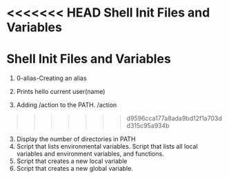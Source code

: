 <<<<<<< HEAD
Shell Init Files and Variables
=======
# Shell Init Files and Variables
1. 0-alias-Creating an alias

2. Prints hello current user(name)
3. Adding /action to the PATH. /action
>>>>>>> d9596cca177a8ada9bd12f1a703dd315c95a934b
3. Display the number of directories in PATH
4. Script that lists environmental variables.
Script that lists all local variables and environment variables, and functions.
6. Script that creates a new local variable
7. Script that creates a new global variable.
